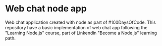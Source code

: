 # Web chat node app

Web chat application created with node as part of #100DaysOfCode. This repository have a basic implementation of web chat app following the "Learning Node.js" course, part of Linkendin "Become a Node.js" learning path.
